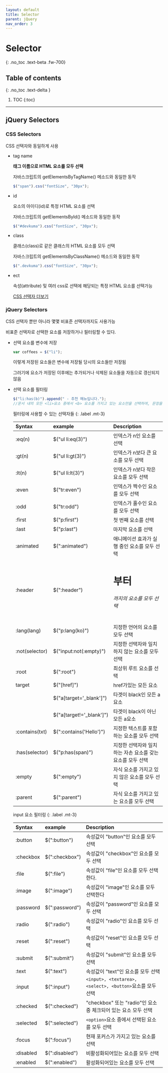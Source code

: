 ```yaml
---
layout: default
title: Selector
parent: jQuery
nav_order: 3
---
```


# Selector
{: .no_toc .text-beta .fw-700}

## Table of contents
{: .no_toc .text-delta }

1. TOC
{:toc}

---

## jQuery Selectors

### CSS Selectors

CSS 선택자와 동일하게 사용

* tag name 

    **태그 이름으로 HTML 요소를 모두 선택**
    
    자바스크립트의 getElementsByTagName() 메소드와 동일한 동작
    
    ```js
    $("span").css("fontSize", "30px");
    ```
    
* id

    요소의 아이디(id)로 특정 HTML 요소를 선택
    
    자바스크립트의 getElementsById() 메소드와 동일한 동작

    ```js
    $("#devkuma").css("fontSize", "30px");
    ```
    
* class

    클래스(class)로 같은 클래스의 HTML 요소를 모두 선택
    
    자바스크립트의 getElementsByClassName() 메소드와 동일한 동작
    
    ```js
    $(".devkuma").css("fontSize", "30px");
    ```

* ect

    속성(attribute) 및 여러 css로 선택에 해당되는 특정 HTML 요소를 선택가능
    
    [CSS 선택자 더보기](https://gekdev.github.io/docs/css/3.selector)
    
### jQuery Selectors

CSS 선택자 뿐만 아니라 몇몇 비표준 선택자까지도 사용가능

비표준 선택자로 선택한 요소를 저장하거나 필터링할 수 있다.

* 선택 요소를 변수에 저장

    ```js
    var coffees = $("li");
    ```
    
    이렇게 저장된 요소들은 변수에 저장될 당시의 요소들만 저장됨
    
    그러기에 요소가 저장된 이후에는 추가되거나 삭제된 요소들을 자동으로 갱신되지 않음

* 선택 요소를 필터링

    ```js
    $("li:has(b)").append(" - 추천 메뉴입니다.");
    //문서 내의 모든 <li>요소 중에서 <b> 요소를 가지고 있는 요소만을 선택하여, 문장을 추가
    ```

    필터링에 사용할 수 있는 선택자들
    {: .label .mt-3}

    | Syntax           | example                   | Description                                            | 
    |:-----------------|:--------------------------|:-------------------------------------------------------|
    | :eq(n)	       | $("ul li:eq(3)")	       | 인덱스가 n인 요소를 선택                                  |
    | :gt(n)	       | $("ul li:gt(3)")	       | 인덱스가 n보다 큰 요소를 모두 선택                          |
    | :lt(n)	       | $("ul li:lt(3)")	       | 인덱스가 n보다 작은 요소를 모두 선택                        |
    | :even	           | $("tr:even")	           | 인덱스가 짝수인 요소를 모두 선택                            |
    | :odd	           | $("tr:odd")	           | 인덱스가 홀수인 요소를 모두 선택                            |
    | :first	       | $("p:first")	           | 첫 번째 요소를 선택                                       |
    | :last	           | $("p:last")	           | 마지막 요소를 선택                                        |
    | :animated	       | $(":animated")	           | 애니메이션 효과가 실행 중인 요소를 모두 선택                  |
    | :header	       | $(":header")	           | <h1>부터 <h6>까지의 요소를 모두 선택                       |
    | :lang(lang)	   | $("p:lang(ko)")	       | 지정한 언어의 요소를 모두 선택                              |
    | :not(selector)   | $("input:not(:empty)")	   | 지정한 선택자와 일치하지 않는 요소를 모두 선택                |
    | :root	           | $(":root")	               | 최상위 루트 요소를 선택                                    |
    | target	       | $("[href]")               | href가있는 모든 요소                                      |          
    | 	               | $("a[target='_blank']")   | 타겟이 black인 모든 a요소                                 |         
    | 	               | $("a[target!='_blank']")  | 타겟이 black이 아닌 모든 a요소                             |  
    | :contains(txt)   | $(":contains('Hello')")   | 지정한 텍스트를 포함하는 요소를 모두 선택                     |   
    | :has(selector)   | $("p:has(span)")	       | 지정한 선택자와 일치하는 자손 요소를 갖는 요소를 모두 선택      |  
    | :empty	       | $(":empty")	           | 자식 요소를 가지고 있지 않은 요소를 모두 선택                 |
    | :parent	       | $(":parent")	           | 자식 요소를 가지고 있는 요소를 모두 선택                     |

    input 요소 필터링
    {: .label .mt-3}

    | Syntax           | example                   | Description                                             | 
    |:-----------------|:--------------------------|:--------------------------------------------------------|
    | :button	       | $(":button")     	       | 속성값이 "button"인 요소를 모두 선택                        |
    | :checkbox	       | $(":checkbox") 	       | 속성값이 "checkbox"인 요소를 모두 선택                      |
    | :file  	       | $(":file")       	       | 속성값이 "file"인 요소를 모두 선택한다.                      |
    | :image           | $(":image")	           | 속성값이 "image"인 요소를 모두 선택한다                      |
    | :password	       | $(":password")	           | 속성값이 "password"인 요소를 모두 선택                      |
    | :radio	       | $(":radio")	           | 속성값이 "radio"인 요소를 모두 선택                         |
    | :reset	       | $(":reset")	           | 속성값이 "reset"인 요소를 모두 선택                         |
    | :submit	       | $(":submit")   	       | 속성값이 "submit"인 요소를 모두 선택                        |
    | :text     	   | $(":text")       	       | 속성값이 "text"인 요소를 모두 선택                          |
    | :input           | $(":input")      	       | `<input>, <textarea>, <select>, <button>`요소를 모두 선택 |
    | :checked         | $(":checked")             | "checkbox" 또는 "radio"인 요소 중 체크되어 있는 요소 모두 선택|
    | :selected	       | $(":selected")	           | `<option>`요소 중에서 선택된 요소를 모두 선택                |          
    | :focus           | $(":focus")               | 현재 포커스가 가지고 있는 요소를 선택                        |   
    | :disabled	       | $(":disabled")	           | 비활성화되어있는 요소를 모두 선택                            |  
    | :enabled	       | $(":enabled")	           | 활성화되어있는 요소를 모두 선택                              |

